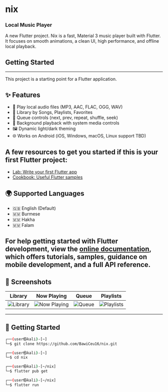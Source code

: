 # nix
<h3>Local Music Player</h3>

A new Flutter project.
Nix is a fast, Material 3 music player built with Flutter.  
It focuses on smooth animations, a clean UI, high performance, and offline local playback.

## Getting Started
---

This project is a starting point for a Flutter application.
## ✨ Features
- 🎵 Play local audio files (MP3, AAC, FLAC, OGG, WAV)
- 📂 Library by Songs, Playlists, Favorites
- 🔁 Queue controls (next, prev, repeat, shuffle, seek)
- 📱 Background playback with system media controls
- 🖼️ Dynamic light/dark theming
- 🌐 Works on Android (iOS, Windows, macOS, Linux support TBD)

A few resources to get you started if this is your first Flutter project:
---

- [Lab: Write your first Flutter app](https://docs.flutter.dev/get-started/codelab)
- [Cookbook: Useful Flutter samples](https://docs.flutter.dev/cookbook)
## 🌍 Supported Languages
- 🇬🇧 English (Default)  
- 🇲🇲 Burmese  
- 🇲🇲 Hakha  
- 🇲🇲 Falam  

For help getting started with Flutter development, view the
[online documentation](https://docs.flutter.dev/), which offers tutorials,
samples, guidance on mobile development, and a full API reference.
---

## 📸 Screenshots

| Library | Now Playing | Queue | Playlists |
|---------|-------------|-------|-----------|
| ![Library](docs/images/library.png) | ![Now Playing](docs/images/now_playing.png) | ![Queue](docs/images/queue.png) | ![Playlists](docs/images/playlists.png) |

---

## 🚀 Getting Started

```bash
┌──(user㉿kali)-[~]
└─$ git clone https://github.com/BawiCeu16/nix.git

┌──(user㉿kali)-[~]
└─$ cd nix

┌──(user㉿kali)-[~/nix]
└─$ flutter pub get

┌──(user㉿kali)-[~/nix]
└─$ flutter run